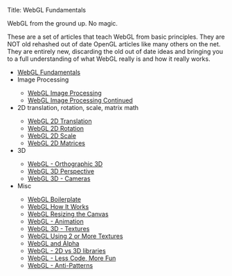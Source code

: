 Title: WebGL Fundamentals

WebGL from the ground up. No magic.

These are a set of articles that teach WebGL from basic principles.
They are NOT old rehashed out of date OpenGL articles like many others on the net.
They are entirely new, discarding the old out of date ideas and bringing you
to a full understanding of what WebGL really is and how it really works.

<ul>
  <li><a href="webgl/lessons/webgl-fundamentals.html">WebGL Fundamentals</a></li>
  <li>Image Processing</li>
  <ul>
    <li><a href="webgl/lessons/webgl-image-processing.html">WebGL Image Processing</a></li>
    <li><a href="webgl/lessons/webgl-image-processing-continued.html">WebGL Image Processing Continued</a></li>
  </ul>
  <li>2D translation, rotation, scale, matrix math</li>
  <ul>
    <li><a href="webgl/lessons/webgl-2d-translation.html">WebGL 2D Translation</a></li>
    <li><a href="webgl/lessons/webgl-2d-rotation.html">WebGL 2D Rotation</a></li>
    <li><a href="webgl/lessons/webgl-2d-scale.html">WebGL 2D Scale</a></li>
    <li><a href="webgl/lessons/webgl-2d-matrices.html">WebGL 2D Matrices</a></li>
  </ul>
  <li>3D</li>
  <ul>
    <li><a href="webgl/lessons/webgl-3d-orthographic.html">WebGL - Orthographic 3D</a></li>
    <li><a href="webgl/lessons/webgl-3d-perspective.html">WebGL 3D Perspective</a></li>
    <li><a href="webgl/lessons/webgl-3d-camera.html">WebGL 3D - Cameras</a></li>
  </ul>
  <li>Misc</li>
  <ul>
    <li><a href="webgl/lessons/webgl-boilerplate.html">WebGL Boilerplate</a></li>
    <li><a href="webgl/lessons/webgl-how-it-works.html">WebGL How It Works</a></li>
    <li><a href="webgl/lessons/webgl-resizing-the-canvas.html">WebGL Resizing the Canvas</a></li>
    <li><a href="webgl/lessons/webgl-animation.html">WebGL - Animation</a></li>
    <li><a href="webgl/lessons/webgl-3d-textures.html">WebGL 3D - Textures</a></li>
    <li><a href="webgl/lessons/webgl-2-textures.html">WebGL Using 2 or More Textures</a></li>
    <li><a href="webgl/lessons/webgl-and-alpha.html">WebGL and Alpha</a></li>
    <li><a href="webgl/lessons/webgl-2d-vs-3d-library.html">WebGL - 2D vs 3D libraries</a></li>
    <li><a href="webgl/lessons/webgl-less-code-more-fun.html">WebGL - Less Code, More Fun</a></li>
    <li><a href="webgl/lessons/webgl-anti-patterns.html">WebGL - Anti-Patterns</a></li>
  </ul>
</ul>



<!--

%(table_of_contents)s

-->



